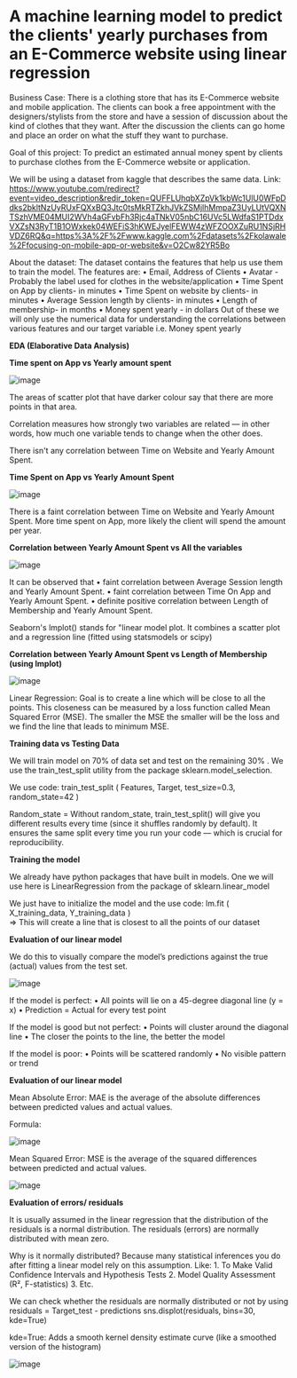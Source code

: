 # A machine learning model to predict the clients' yearly purchases from an E-Commerce website using linear regression

Business Case: There is a clothing store that has its E-Commerce website and mobile application. The clients can book a free appointment with the designers/stylists from the store and have a session of discussion about the kind of clothes that they want. After the discussion the clients can go home and place an order on what the stuff they want to purchase.

Goal of this project: To predict an estimated annual money spent by clients to purchase clothes from the E-Commerce website or application.

We will be using a dataset from kaggle that describes the same data. Link: https://www.youtube.com/redirect?event=video_description&redir_token=QUFFLUhqbXZpVk1kbWc1UlU0WFpDdks2bkltNzUyRUxFQXxBQ3Jtc0tsMkRTZkhJVkZSMjlhMmpaZ3UyLUtVQXNTSzhVME04MUI2WVh4aGFvbFh3Rjc4aTNkV05nbC16UVc5LWdfaS1PTDdxVXZsN3RyT1B1OWxkek04WEFiS3hKWEJyelFEWW4zWFZOOXZuRU1NSjRHVDZ6RQ&q=https%3A%2F%2Fwww.kaggle.com%2Fdatasets%2Fkolawale%2Ffocusing-on-mobile-app-or-website&v=O2Cw82YR5Bo

About the dataset: The dataset contains the features that help us use them to train the model. The features are:
	• Email, Address of Clients
	• Avatar - Probably the label used for clothes in the website/application
	• Time Spent on App by clients- in minutes
	• Time Spent on website by clients-  in minutes
	• Average Session length by clients-  in minutes
	• Length of membership-  in months
	• Money spent yearly - in dollars
Out of these we will only use the numerical data for understanding the correlations between various features and our target variable i.e. Money spent yearly

**EDA (Elaborative Data Analysis)**

**Time spent on App vs Yearly amount spent**

![image](https://github.com/praveen-neshvi/Linear-Regression-for-Yearly-expenses-of-Ecommerce-Clients/blob/main/Images/Screenshot%202025-06-22%20at%204.50.42%E2%80%AFPM.png?raw=true)

The areas of scatter plot that have darker colour say that there are more points in that area.

Correlation measures how strongly two variables are related — in other words, how much one variable tends to change when the other does.

There isn't any correlation between Time on Website and Yearly Amount Spent.

**Time Spent on App vs Yearly Amount Spent**

![image](https://github.com/praveen-neshvi/Linear-Regression-for-Yearly-expenses-of-Ecommerce-Clients/blob/main/Images/Screenshot%202025-06-22%20at%204.58.48%E2%80%AFPM.png?raw=true)

There is a faint correlation between Time on Website and Yearly Amount Spent. More time spent on App, more likely the client will spend the amount per year.

**Correlation between Yearly Amount Spent vs All the variables**

![image](https://github.com/praveen-neshvi/Linear-Regression-for-Yearly-expenses-of-Ecommerce-Clients/blob/main/Images/Screenshot%202025-06-22%20at%205.06.40%E2%80%AFPM.png?raw=true)

It can be observed that 
	• faint correlation between Average Session length and Yearly Amount Spent.
	• faint correlation between Time On App and Yearly Amount Spent.
	• definite positive correlation between Length of Membership and Yearly Amount Spent.


Seaborn's lmplot() stands for "linear model plot. It combines a scatter plot and a regression line (fitted using statsmodels or scipy)

**Correlation between Yearly Amount Spent vs Length of Membership (using lmplot)**

![image](https://github.com/praveen-neshvi/Linear-Regression-for-Yearly-expenses-of-Ecommerce-Clients/blob/main/Images/Screenshot%202025-06-22%20at%205.16.39%E2%80%AFPM.png?raw=true)

Linear Regression: Goal is to create a line which will be close to all the points. This closeness can be measured by a loss function called Mean Squared Error (MSE). The smaller the MSE the smaller will be the loss and we find the line that leads to minimum MSE.

**Training data vs Testing Data**

We will train model on 70% of data set and test on the remaining 30% . We use the train_test_split utility from the package sklearn.model_selection.

We use code: 
	train_test_split ( Features, Target, test_size=0.3, random_state=42 )
	
Random_state = Without random_state, train_test_split() will give you different results every time (since it shuffles randomly by default). It ensures the same split every time you run your code — which is crucial for reproducibility.

**Training the model**

We already have python packages that have built in models. One we will use here is LinearRegression from the package of sklearn.linear_model

We just have to initialize the model and the use code:
               lm.fit ( X_training_data, Y_training_data )   
=> This will create a line that is closest to all the points of our dataset


**Evaluation of our linear model**

We do this to visually compare the model’s predictions against the true (actual) values from the test set.

![image](https://github.com/praveen-neshvi/Linear-Regression-for-Yearly-expenses-of-Ecommerce-Clients/blob/main/Images/Screenshot%202025-06-22%20at%206.07.08%E2%80%AFPM.png?raw=true)

 If the model is perfect:
	• All points will lie on a 45-degree diagonal line (y = x)
	• Prediction = Actual for every test point
	
 If the model is good but not perfect:
	• Points will cluster around the diagonal line
	• The closer the points to the line, the better the model
	
 If the model is poor:
	• Points will be scattered randomly
	• No visible pattern or trend

**Evaluation of our linear model**

Mean Absolute Error: MAE is the average of the absolute differences between predicted values and actual values.

Formula:

![image](https://github.com/praveen-neshvi/Linear-Regression-for-Yearly-expenses-of-Ecommerce-Clients/blob/main/Images/Screenshot%202025-06-22%20at%206.31.27%E2%80%AFPM.png?raw=true)


Mean Squared Error: MSE is the average of the squared differences between predicted and actual values.

![image](https://github.com/praveen-neshvi/Linear-Regression-for-Yearly-expenses-of-Ecommerce-Clients/blob/main/Images/Screenshot%202025-06-22%20at%206.32.27%E2%80%AFPM.png?raw=true)

**Evaluation of errors/ residuals**

It is usually assumed in the linear regression that the distribution of the residuals is a normal distribution. The residuals (errors) are normally distributed with mean zero.

Why is it normally distributed?
Because many statistical inferences you do after fitting a linear model rely on this assumption. Like:
	1. To Make Valid Confidence Intervals and Hypothesis Tests
	2. Model Quality Assessment (R², F-statistics)
	3. Etc.

We can check whether the residuals are normally distributed or not by using 
	residuals = Target_test - predictions
	sns.displot(residuals, bins=30, kde=True)

kde=True: Adds a smooth kernel density estimate curve (like a smoothed version of the histogram)

![image](https://github.com/praveen-neshvi/Linear-Regression-for-Yearly-expenses-of-Ecommerce-Clients/blob/main/Images/Screenshot%202025-06-22%20at%206.50.46%E2%80%AFPM.png?raw=true)




